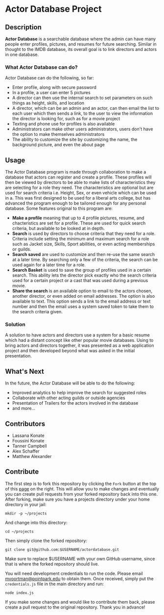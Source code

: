 # Actor Database Project

## Description
**Actor Database** is a searchable database where the admin can have many people enter profiles, pictures, and resumes for future searching. Similar in thought to the IMDB database, its overall goal is to link directors and actors in one database.

### What Actor Database can do?
Actor Database can do the following, so far:
* Enter profile, along with secure password
* In a profile, a user can enter 5 pictures
* A director can then use the internal search to set parameters on such things as height, skills, and location
* A director, which can be an admin and an actor, can then email the list to each user which then sends a link, to the user to view the information the director is looking for, such as for a movie project
* Texting and phone use for profiles is also available
* Administrators can make other users administrators, users don't have the option to make themselves administrators
* The ability to customize the site by customizing the name, the background picture, and even the about page

## Usage</h1> </center>
The Actor Database program is made through collaboration to make a database that actors can register and create a profile. These profiles will then be viewed by directors to be able to make lists of characteristics they are selecting for a role they need. The characteristics are optional but are used for search criteria i.e. Height, Sex, or even vehicle which can be used in a. This was first designed to be used for a liberal arts college, but has advanced the program enough to be tailored enough for any personal database. 
Some features original to this program are: 
* **Make a profile** meaning that up to 4 profile pictures, resume, and chacteristics are set for a profile. These are used for quick search criteria, but available to be looked at in depth.
* **Search** is used by directors to choose criteria that they need for a role. Criteria include setting the minimum and maximum search for a role such as Jacket size, Skills, Sport abilities, or even acting memberships or guilds.
* **Search saved** are used to customize and then re-use the same search at a later time. By searching only a few of the criteria, the search can be used again for a later time for a role. 
* **Search Basket** is used to save the group of profiles used in a certain search. This ability lets the director pick exactly who the search criteria used for a certain project or a cast that was used during a previous movie.
* **Share the search** is an available option to email to the actors chosen, another director, or even added on email addresses. The option is also available to text. This option sends a link to the email address or text number and then the email uses a system saved token to take them to the search criteria given. 

### Solution
A solution to have actors and directors use a system for a basic resume which had a distant concept like other popular movie databases. Using to bring actors and directors together, it was presented as a web application project and then developed beyond what was asked in the initial presentation.

## What's Next
In the future, the Actor Database will be able to do the following:
* Improved analytics to help improve the search for suggested roles
* Collaborate with other acting guilds or outside agencies
* Presentation of Trailers for the actors involved in the database
* and more...

## Contributors
* Lassana Konate
* Foussini Konate
* Tanner Campbell
* Alex Schaffer
* Matthew Alexander

## Contribute
The first step is to fork this repository by clicking the `Fork` button at the top of this [page](https://github.com/markvoortman/actordatabase) on the right. This will allow you to make changes and eventually you can create pull requests from your forked repository back into this one. After forking, make sure you have a projects directory under your home directory in your jail:
```
mkdir -p ~/projects
```
And change into this directory:
```
cd ~/projects
```
Then simply clone the forked repository:
```
git clone git@github.com:$USERNAME/actordatabase.git
```
Make sure to replace $USERNAME with your own GitHub username, since that is where the forked repository should live.

You will need development credentials to run the code. Please email [mvoortman@pointpark.edu](mailto:mvoortman@pointpark.edu) to obtain them. Once received, simply put the `credentials.js` file in the main directory and run:
```
node index.js
```
If you make some changes and would like to contribute them back, please create a pull request to the original repository. Thank you in advance!
